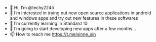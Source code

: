 - 👋 Hi, I’m @techy2245
- 👀 I’m interested in trying out new open source applications in android and windows apps and try out new features in these softwares
- 🌱 I’m currently learning in Standard 10 
- 💞️ I’m going to start developing new apps after a few months...
- 📫 How to reach me https://t.me/sinne_sin

<!---
techy2245/techy2245 is a ✨ special ✨ repository because its `README.md` (this file) appears on your GitHub profile.
You can click the Preview link to take a look at your changes.
--->
